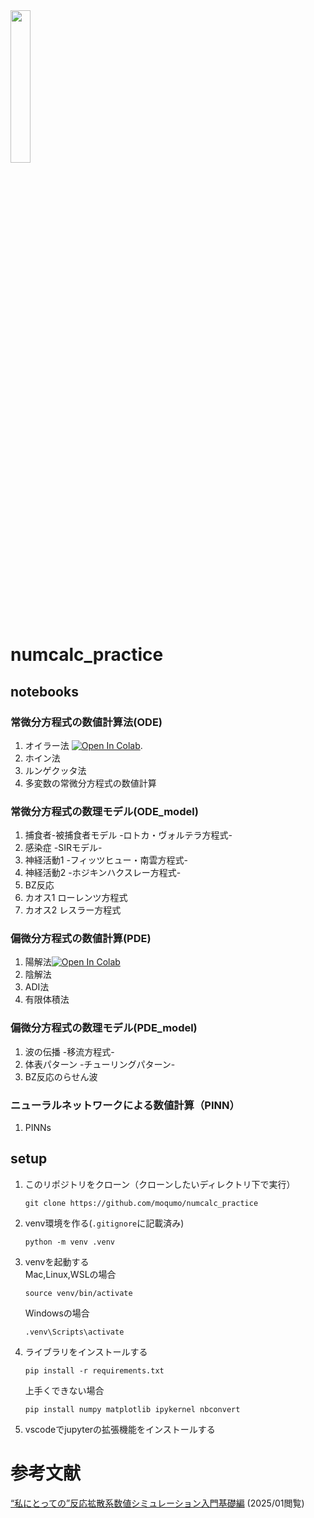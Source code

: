 <img src="https://github.com/user-attachments/assets/da356278-d31a-4bee-a15a-7402ad01a098" width="25%">  

# numcalc_practice
## notebooks
### 常微分方程式の数値計算法(ODE)
1. オイラー法 [![Open In Colab](https://colab.research.google.com/assets/colab-badge.svg)](https://colab.research.google.com/github/moqumo/numcalc_practice/blob/ODE/notebooks/ODE/01_euler_method.ipynb).
2. ホイン法
3. ルンゲクッタ法
4. 多変数の常微分方程式の数値計算   
### 常微分方程式の数理モデル(ODE_model)
1. 捕食者-被捕食者モデル -ロトカ・ヴォルテラ方程式-
2. 感染症 -SIRモデル-
3. 神経活動1 -フィッツヒュー・南雲方程式-
4. 神経活動2 -ホジキンハクスレー方程式-
5. BZ反応
6. カオス1 ローレンツ方程式
7. カオス2 レスラー方程式   
### 偏微分方程式の数値計算(PDE)
1. 陽解法[![Open In Colab](https://colab.research.google.com/assets/colab-badge.svg)](https://colab.research.google.com/github/moqumo/numcalc_practice/blob/main/notebooks/PDE/01_explicit_method.ipynb)
3. 陰解法
4. ADI法
5. 有限体積法
### 偏微分方程式の数理モデル(PDE_model)
1. 波の伝播 -移流方程式-
2. 体表パターン -チューリングパターン-
3. BZ反応のらせん波

### ニューラルネットワークによる数値計算（PINN）
1. PINNs

## setup
1. このリポジトリをクローン（クローンしたいディレクトリ下で実行）
    ```
    git clone https://github.com/moqumo/numcalc_practice
    ```
2. venv環境を作る(``.gitignore``に記載済み)   
    ```
    python -m venv .venv
    ```
3. venvを起動する   
    Mac,Linux,WSLの場合
    ```
    source venv/bin/activate
    ```
    Windowsの場合
    ```
    .venv\Scripts\activate
    ```
4. ライブラリをインストールする
    ```
    pip install -r requirements.txt
    ```
    上手くできない場合
    ```
    pip install numpy matplotlib ipykernel nbconvert
    ```
5. vscodeでjupyterの拡張機能をインストールする

# 参考文献
[“私にとっての”反応拡散系数値シミュレーション入門基礎編](https://mmc01.es.hokudai.ac.jp/else/cdrom/main_part1.pdf) (2025/01閲覧)

